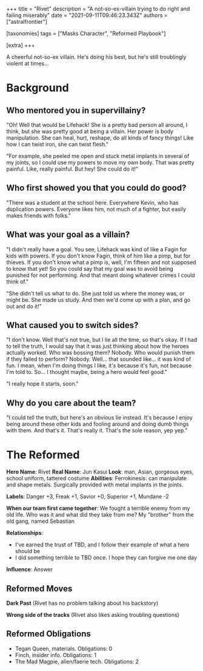 +++
title = "Rivet"
description = "A not-so-ex-villain trying to do right and failing miserably"
date = "2021-09-11T09:46:23.343Z"
authors = ["astralfrontier"]

[taxonomies]
tags = ["Masks Character", "Reformed Playbook"]

[extra]
+++

A cheerful not-so-ex villain. He's doing his best, but he's still troublingly violent at times...

<!-- more -->

# Background

## Who mentored you in supervillainy?			
"Oh! Well that would be Lifehack! She is a pretty bad person all around, I think, but she was pretty good at being a villain. Her power is body manipulation. She can heal, hurt, reshape, do all kinds of fancy things! Like how I can twist iron, she can twist flesh."

"For example, she peeled me open and stuck metal implants in several of my joints, so I could use my powers to move my own body. That was pretty painful. Like, really painful. But hey! She could do it!"

## Who first showed you that you could do good?			
"There was a student at the school here. Everywhere Kevin, who has duplication powers. Everyone likes him, not much of a fighter, but easily makes friends with folks."
## What was your goal as a villain?			
"I didn't really have a goal. You see, Lifehack was kind of like a Fagin for kids with powers. If you don't know Fagin, think of him like a pimp, but for thieves. If you don't know what a pimp is, well, I'm fifteen and not supposed to know that yet! So you could say that my goal was to avoid being punished for not performing. And that meant doing whatever crimes I could think of."

"She didn't tell us what to do. She just told us where the money was, or might be. She made us study. And then we'd come up with a plan, and go out and do it!"
## What caused you to switch sides?			
"I don't know. Well that's not true, but I lie all the time, so that's okay. If I had to tell the truth, I would say that it was just thinking about how the heroes actually worked. Who was bossing them? Nobody. Who would punish them if they failed to perform? Nobody. Well… that sounded like… it was kind of fun. I mean, when I'm doing things I like, it's because it's fun, not because I'm told to. So… I thought maybe, being a hero would feel good."

"I really hope it starts, soon."

## Why do you care about the team?			
"I could tell the truth, but here's an obvious lie instead. It's because I enjoy being around these other kids and fooling around and doing dumb things with them. And that's it. That's really it. That's the sole reason, yep yep."

# The Reformed
**Hero Name**: Rivet
**Real Name**: Jun Kasui
**Look**: man, Asian, gorgeous eyes, school uniform, tattered costume
**Abilities**: Ferrokinesis: can manipulate and shape metals. Surgically provided with metal implants in the joints.

**Labels**: Danger +3, Freak +1, Savior +0, Superior +1, Mundane -2

**When our team first came together**: We fought a terrible enemy from my old life. Who was it and what did they take from me?
My "brother" from the old gang, named Sebastian

**Relationships**:
- I've earned the trust of TBD, and I follow their example of what a hero should be
- I did something terrible to TBD once. I hope they can forgive me one day

**Influence**: Answer

## Reformed Moves

**Dark Past** (Rivet has no problem talking about his backstory)

**Wrong side of the tracks** (Rivet also likes asking troubling questions)

## Reformed Obligations

- Tegan Queen, materials. Obligations: 0
- Finch, insider info. Obligations: 1
- The Mad Magpie, alien/faerie tech. Obligations: 2